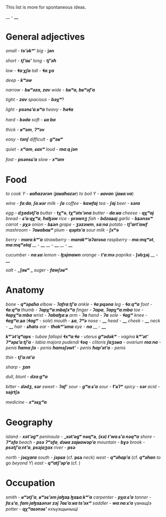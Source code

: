 This list is more for spontaneous ideas.

__ - **__**
# General adjectives
_small_ - **_tsʼəkʷʼ_**
_big_ - **jən**

_short_ - **_tʃʼaɕʼ_**
_long_ - **_tʃʼəħ_**

_low_ - **_ɬaːχʃa_**
_tall_ - **_ɬaːɣa_**

_deep_ - **_kʷəw_**

_narrow_ - **_bʁʷəza, zav_**
_wide_ - **_bʁʷa, bʁʷəfʼa_**

_tight_ - **_zav_**
_spacious_ - **_bəχʷ_**?

_light_ - **_psənɕʼaːʁʷa_**
_heavy_ - **_ħaɬa_**




_hard_ - **_bəda_**
_soft_ - **_ɕaːba_**


_thick_ - **_ʁʷəm_**, **_ʔʷəv_**

_easy_ - **_tənʃ_**
_difficult_ - **_gʷəʁʷ_**

_quiet_ - **_xʷam_**, **_ɕaxʷ_**
_loud_ - **_maːq jən_**

_fast_ - **_psənsɕʼa_**
_slow_ - **_xʷam_**



# Food
_to cook Y_ - **_ʁaħazərən_** (**_jaʁaħazər_**)
_to boil Y_ - **_ʁavan_** (**_jaʁaːva_**) 

_wine_ - **_faːda_**, **_ʃaːʁər_**
_milk_ - **_ʃa_**
_coffee_ - **_kawfaj_**
_tea_ - **_ʃaj_**
_beer_ - **_səra_**

_egg_ - **_dʒadətʃʼa_**
_butter_ - **tχʷə**, **_tχʷətsʼəna_**
_butter_ - **_daːʁa_**
_cheese_ - **_qχʷaj_**
_bread_ - **_ɕʼaːqχʷa_**, **_ħaɮəw_**
_rice_ - **_prəwnʒ_**
_fish_ - **_bdzaʑaj_**
_garlic_ - **_bʑənəxʷ_**
_carrot_ - **_pχə_**
_onion_ - **_bʑən_**
_grape_ - **_ʒəzəwm_**, **_saːna_**
_potato_ - **_tʃʼartʼawf_**
_mashroom_ - **_ʔaʁabaʁʷ_**
_plum_ - **_qəptsʼa_**
_sour milk_ - **ʃxʷə**


_berry_ - **_maraːkʷʼa_**
_strawberry_ - **_marakʷʼaʔarəsa_**
_raspberry_ - **_maːmqʷət_**, **_maːmqʷətaj_**
__ - **__**
__ - **__**
__ - **__**

_cucumber_ - **_naːɕa_**
_lemon_ - **_ɮəjmawn_**
_orange_ - **_tʼaːmə_**
_paprika_ - **ʃəbʒəj**
__ - **__**

_salt_ - **_ʃəʁʷ _**
_suger_ - **_fawʃəʁʷ_**

# Anatomy
_bone_ - **_qʷəpɕħa_**
_elbow_ - **_ʔafraːtʃʼa_**
_ankle_ - **_ɬaːpqəna_**
_leg_ - **_ɬaːqʷa_**
_foot_ - **_ɬaːqʷa_**
_thumb_ - **_ʔapχʷaːmbaʃxʷa_**
_finger_ - **_ʔapa_**, **_ʔapχʷaːmba_**
_toe_ - **_ɬapχʷaːmba_**
_wrist_ - **_ʔabaɮaːʁ_**
_arm_ - **_ʔa_**
_hand_ - **_ʔa_**
_sole_ - **_ɬagʷ_**
_knee_ - **_ɬagʷaːʑa_** (**_ɬagʷ_** - _sole_)
_mouth_ - **_ʑa_**,  **_ʔʷə_**
_nose_ - **__**
_head_ - **__**
_cheek_ - **__**
_neck_ - **__**
_hair_ - **_ɕħats_**
_ear_ - **_tħakʷʼəma_**
_eye_ - **_na_**
__ - **__**

**_kʷʼətʼqʷaps_** - _tubae fallopii_
**_ɬxʷaːɬa_** - _uterus_
**_gʷədəkʷ_** - _vagina_
**_kʷʼətʼ ʔʷəpɕʼaːtʃʼa_** - _labia majora pudendi_
**_ɬəq_** - _clitoris_
**_ʃaʒəʁa_** - _ovarium_
**_maːna_** - _penis_
**_ħamaːʃa_** - _penis_
**_ħaməʃəwtʼ_** - _penis_
**_ħapʼətʼa_** - _penis_

_thin_ - **_tʃʼaːntʼa_**


_sharp_ - **_ʒan_**


_dull_, _blunt_ - **_dzaːgʷa_**

_bitter_ - **_dədʒ_**, **_sər_**
_sweet_ - **_ʔafʼ_**
_sour_ - **_gʷaːɕʼa_**
_sour_ - **fʼaʔʷ**
_spicy_ - **_sər_**
_acid_ - **sajrtʃa**

_medicine_ - **_xʷəɕχʷa_**

# Geography

_island_ - **_xətʼəgʷ_**
_peninsula_ - **_xətʼəgʷ nəqʷa**, **_(xə) tʼwaːɕʼa nəqʷa_**
_shore_ - **_ʔʷəfa_**
_beach_ - **_psə ʔʷəfa_**, **_dəʁa zajʁawəpʼa_**
_mountain_ - **_bɣə_**
_brook_ - **_psətʃʼaːntʼa_**, **_psəjaʒax_**
_river_ - **_psə_**

_north_ - **_jəɕχara_**
_south_ - **_jəpɕa_** (cf. **pɕa** _neck_)
_west_ - **_qʷəħapʼa_** (cf. **_qʷəħan_** _to go beyond Y_)
_east_ - **_qʷatʃʼəpʼa_** (cf. )




# Occupation
_smith_ - **_ʁʷətʃʼa_**, **_ʁʷəɕʼəm jaɮaʑ ɮaʑaːkʷʼa_**
_carpenter_ - **_pχaːɕʼa_**
_tanner_ - **_faːɕʼa_**, **_fam jaɮaʑənər zəj ʔaɕʼaːʁa tsʼəxʷ_**
_saddler_ - **_waːnaːɕʼa_** уанащIэ
_potter_ - **_qχʷaɕənəɕʼ_** кхъуэщыныщI